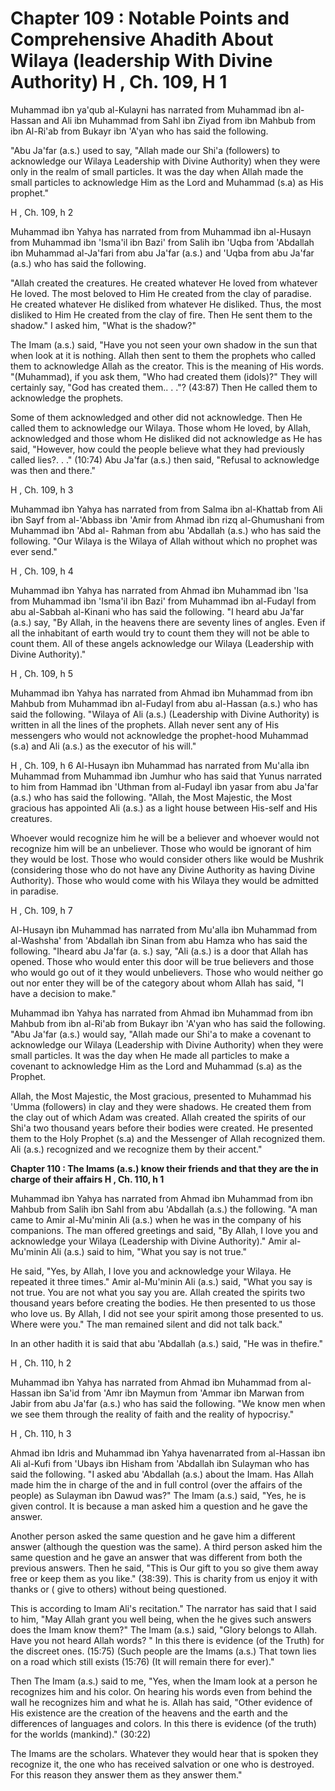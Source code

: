 Chapter 109 : Notable Points and Comprehensive Ahadith About Wilaya (leadership With Divine Authority) H , Ch. 109, H 1
=======================================================================================================================

Muhammad ibn ya'qub al-Kulayni has narrated from Muhammad ibn al-Hassan
and Ali ibn Muhammad from Sahl ibn Ziyad from ibn Mahbub from ibn
Al-Ri'ab from Bukayr ibn 'A'yan who has said the following.

"Abu Ja'far (a.s.) used to say, "Allah made our Shi'a (followers) to
acknowledge our Wilaya Leadership with Divine Authority) when they were
only in the realm of small particles. It was the day when Allah made the
small particles to acknowledge Him as the Lord and Muhammad (s.a) as His
prophet."

H , Ch. 109, h 2

Muhammad ibn Yahya has narrated from from Muhammad ibn al-Husayn from
Muhammad ibn 'Isma'il ibn Bazi' from Salih ibn 'Uqba from 'Abdallah ibn
Muhammad al-Ja'fari from abu Ja'far (a.s.) and 'Uqba from abu Ja'far
(a.s.) who has said the following.

"Allah created the creatures. He created whatever He loved from
whatever He loved. The most beloved to Him He created from the clay of
paradise. He created whatever He disliked from whatever He disliked.
Thus, the most disliked to Him He created from the clay of fire. Then He
sent them to the shadow." I asked him, "What is the shadow?"

The Imam (a.s.) said, "Have you not seen your own shadow in the sun
that when look at it is nothing. Allah then sent to them the prophets
who called them to acknowledge Allah as the creator. This is the meaning
of His words. "(Muhammad), if you ask them, "Who had created them
(idols)?" They will certainly say, "God has created them.. . ."? (43:87)
Then He called them to acknowledge the prophets.

Some of them acknowledged and other did not acknowledge. Then He called
them to acknowledge our Wilaya. Those whom He loved, by Allah,
acknowledged and those whom He disliked did not acknowledge as He has
said, "However, how could the people believe what they had previously
called lies?. . ." (10:74) Abu Ja'far (a.s.) then said, "Refusal to
acknowledge was then and there."

H , Ch. 109, h 3

Muhammad ibn Yahya has narrated from from Salma ibn al-Khattab from Ali
ibn Sayf from al-'Abbass ibn 'Amir from Ahmad ibn rizq al-Ghumushani
from Muhammad ibn 'Abd al- Rahman from abu 'Abdallah (a.s.) who has said
the following. "Our Wilaya is the Wilaya of Allah without which no
prophet was ever send."

H , Ch. 109, h 4

Muhammad ibn Yahya has narrated from Ahmad ibn Muhammad ibn 'Isa from
Muhammad ibn 'Isma'il ibn Bazi' from Muhammad ibn al-Fudayl from abu
al-Sabbah al-Kinani who has said the following. "I heard abu Ja'far
(a.s.) say, "By Allah, in the heavens there are seventy lines of angles.
Even if all the inhabitant of earth would try to count them they will
not be able to count them. All of these angels acknowledge our Wilaya
(Leadership with Divine Authority)."

H , Ch. 109, h 5

Muhammad ibn Yahya has narrated from Ahmad ibn Muhammad from ibn Mahbub
from Muhammad ibn al-Fudayl from abu al-Hassan (a.s.) who has said the
following. "Wilaya of Ali (a.s.) (Leadership with Divine Authority) is
written in all the lines of the prophets. Allah never sent any of His
messengers who would not acknowledge the prophet-hood Muhammad (s.a) and
Ali (a.s.) as the executor of his will."

H , Ch. 109, h 6 Al-Husayn ibn Muhammad has narrated from Mu'alla ibn
Muhammad from Muhammad ibn Jumhur who has said that Yunus narrated to
him from Hammad ibn 'Uthman from al-Fudayl ibn yasar from abu Ja'far
(a.s.) who has said the following. "Allah, the Most Majestic, the Most
gracious has appointed Ali (a.s.) as a light house between His-self and
His creatures.

Whoever would recognize him he will be a believer and whoever would not
recognize him will be an unbeliever. Those who would be ignorant of him
they would be lost. Those who would consider others like would be
Mushrik (considering those who do not have any Divine Authority as
having Divine Authority). Those who would come with his Wilaya they
would be admitted in paradise.

H , Ch. 109, h 7

Al-Husayn ibn Muhammad has narrated from Mu'alla ibn Muhammad from
al-Washsha' from 'Abdallah ibn Sinan from abu Hamza who has said the
following. "Iheard abu Ja'far (a. s.) say, "Ali (a.s.) is a door that
Allah has opened. Those who would enter this door will be true believers
and those who would go out of it they would unbelievers. Those who would
neither go out nor enter they will be of the category about whom Allah
has said, "I have a decision to make."

Muhammad ibn Yahya has narrated from Ahmad ibn Muhammad from ibn Mahbub
from ibn al-Ri'ab from Bukayr ibn 'A'yan who has said the following.
"Abu Ja'far (a.s.) would say, "Allah made our Shi'a to make a covenant
to acknowledge our Wilaya (Leadership with Divine Authority) when they
were small particles. It was the day when He made all particles to make
a covenant to acknowledge Him as the Lord and Muhammad (s.a) as the
Prophet.

Allah, the Most Majestic, the Most gracious, presented to Muhammad his
'Umma (followers) in clay and they were shadows. He created them from
the clay out of which Adam was created. Allah created the spirits of our
Shi'a two thousand years before their bodies were created. He presented
them to the Holy Prophet (s.a) and the Messenger of Allah recognized
them. Ali (a.s.) recognized and we recognize them by their accent."


**Chapter 110 : The Imams (a.s.) know their friends and that they are
the in charge of their affairs H , Ch. 110, h 1**

Muhammad ibn Yahya has narrated from Ahmad ibn Muhammad from ibn Mahbub
from Salih ibn Sahl from abu 'Abdallah (a.s.) the following. "A man came
to Amir al-Mu'minin Ali (a.s.) when he was in the company of his
companions. The man offered greetings and said, "By Allah, I love you
and acknowledge your Wilaya (Leadership with Divine Authority)." Amir
al-Mu'minin Ali (a.s.) said to him, "What you say is not true."

He said, "Yes, by Allah, I love you and acknowledge your Wilaya. He
repeated it three times." Amir al-Mu'minin Ali (a.s.) said, "What you
say is not true. You are not what you say you are. Allah created the
spirits two thousand years before creating the bodies. He then presented
to us those who love us. By Allah, I did not see your spirit among those
presented to us. Where were you." The man remained silent and did not
talk back."

In an other hadith it is said that abu 'Abdallah (a.s.) said, "He was
in thefire."

H , Ch. 110, h 2

Muhammad ibn Yahya has narrated from Ahmad ibn Muhammad from al-Hassan
ibn Sa'id from 'Amr ibn Maymun from 'Ammar ibn Marwan from Jabir from
abu Ja'far (a.s.) who has said the following. "We know men when we see
them through the reality of faith and the reality of hypocrisy."

H , Ch. 110, h 3

Ahmad ibn Idris and Muhammad ibn Yahya havenarrated from al-Hassan ibn
Ali al-Kufi from 'Ubays ibn Hisham from 'Abdallah ibn Sulayman who has
said the following. "I asked abu 'Abdallah (a.s.) about the Imam. Has
Allah made him the in charge of the and in full control (over the
affairs of the people) as Sulayman ibn Dawud was?" The Imam (a.s.) said,
"Yes, he is given control. It is because a man asked him a question and
he gave the answer.

Another person asked the same question and he gave him a different
answer (although the question was the same). A third person asked him
the same question and he gave an answer that was different from both the
previous answers. Then he said, "This is Our gift to you so give them
away free or keep them as you like." (38:39). This is charity from us
enjoy it with thanks or ( give to others) without being questioned.

This is according to Imam Ali's recitation." The narrator has said that
I said to him, "May Allah grant you well being, when the he gives such
answers does the Imam know them?" The Imam (a.s.) said, "Glory belongs
to Allah. Have you not heard Allah words? " In this there is evidence
(of the Truth) for the discreet ones. (15:75) (Such people are the Imams
(a.s.) That town lies on a road which still exists (15:76) (It will
remain there for ever)."

Then The Imam (a.s.) said to me, "Yes, when the Imam look at a person
he recognizes him and his color. On hearing his words even from behind
the wall he recognizes him and what he is. Allah has said, "Other
evidence of His existence are the creation of the heavens and the earth
and the differences of languages and colors. In this there is evidence
(of the truth) for the worlds (mankind)." (30:22)

The Imams are the scholars. Whatever they would hear that is spoken
they recognize it, the one who has received salvation or one who is
destroyed. For this reason they answer them as they answer them."


